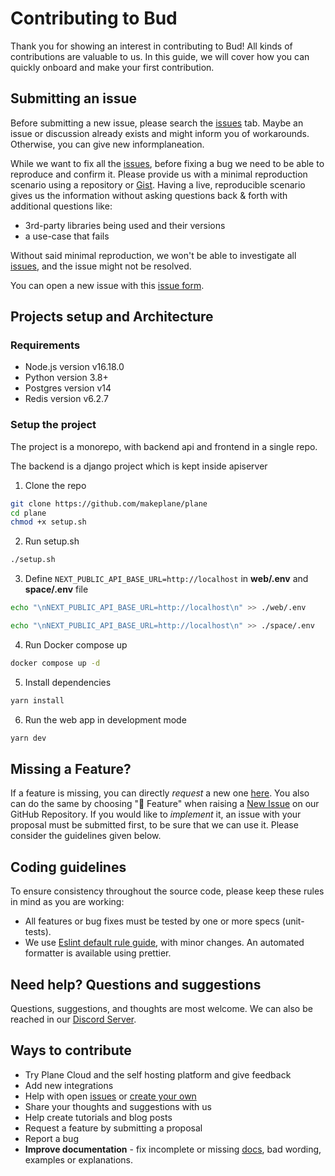 # Contributing to Bud

Thank you for showing an interest in contributing to Bud! All kinds of contributions are valuable to us. In this guide, we will cover how you can quickly onboard and make your first contribution.

## Submitting an issue

Before submitting a new issue, please search the [issues](https://github.com/makeplane/plane/issues) tab. Maybe an issue or discussion already exists and might inform you of workarounds. Otherwise, you can give new informplaneation.

While we want to fix all the [issues](https://github.com/makeplane/plane/issues), before fixing a bug we need to be able to reproduce and confirm it. Please provide us with a minimal reproduction scenario using a repository or [Gist](https://gist.github.com/). Having a live, reproducible scenario gives us the information without asking questions back & forth with additional questions like:

-   3rd-party libraries being used and their versions
-   a use-case that fails

Without said minimal reproduction, we won't be able to investigate all [issues](https://github.com/makeplane/plane/issues), and the issue might not be resolved.

You can open a new issue with this [issue form](https://github.com/makeplane/plane/issues/new).

## Projects setup and Architecture

### Requirements

-   Node.js version v16.18.0
-   Python version 3.8+
-   Postgres version v14
-   Redis version v6.2.7

### Setup the project

The project is a monorepo, with backend api and frontend in a single repo.

The backend is a django project which is kept inside apiserver

1. Clone the repo

```bash
git clone https://github.com/makeplane/plane
cd plane
chmod +x setup.sh
```

2. Run setup.sh

```bash
./setup.sh
```

3. Define `NEXT_PUBLIC_API_BASE_URL=http://localhost` in **web/.env** and **space/.env** file

```bash
echo "\nNEXT_PUBLIC_API_BASE_URL=http://localhost\n" >> ./web/.env
```

```bash
echo "\nNEXT_PUBLIC_API_BASE_URL=http://localhost\n" >> ./space/.env
```

4. Run Docker compose up

```bash
docker compose up -d
```

5. Install dependencies

```bash
yarn install
```

6. Run the web app in development mode

```bash
yarn dev
```

## Missing a Feature?

If a feature is missing, you can directly _request_ a new one [here](https://github.com/makeplane/plane/issues/new?assignees=&labels=feature&template=feature_request.yml&title=%F0%9F%9A%80+Feature%3A+). You also can do the same by choosing "🚀 Feature" when raising a [New Issue](https://github.com/makeplane/plane/issues/new/choose) on our GitHub Repository.
If you would like to _implement_ it, an issue with your proposal must be submitted first, to be sure that we can use it. Please consider the guidelines given below.

## Coding guidelines

To ensure consistency throughout the source code, please keep these rules in mind as you are working:

-   All features or bug fixes must be tested by one or more specs (unit-tests).
-   We use [Eslint default rule guide](https://eslint.org/docs/rules/), with minor changes. An automated formatter is available using prettier.

## Need help? Questions and suggestions

Questions, suggestions, and thoughts are most welcome. We can also be reached in our [Discord Server](https://discord.com/invite/A92xrEGCge).

## Ways to contribute

-   Try Plane Cloud and the self hosting platform and give feedback
-   Add new integrations
-   Help with open [issues](https://github.com/makeplane/plane/issues) or [create your own](https://github.com/makeplane/plane/issues/new/choose)
-   Share your thoughts and suggestions with us
-   Help create tutorials and blog posts
-   Request a feature by submitting a proposal
-   Report a bug
-   **Improve documentation** - fix incomplete or missing [docs](https://docs.plane.so/), bad wording, examples or explanations.
